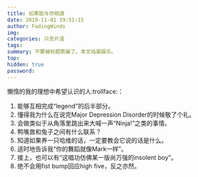 ```yaml
---
title: 如果能与你相遇
date: 2019-11-01 19:51:15
author: FadingWinds
img:
categories: 只言片语
tags:
summary: 不要被标题欺骗了。本文纯属娱乐。
top:
hidden: true
password:
---
```

懒惰的我的理想中希望认识的人:trollface:：

1. 能够互相完成“legend”的后半部分。
2. 懂得我为什么在说完Major Depression Disorder的时候敬了个礼。
3. 会做类似于从角落里跳出来大喊一声“Ninja!”之类的事情。
4. 鸭嘴兽和兔子之间有什么联系？
5. 知道如果养一只哈维的话，一定要教会它说的话是什么。
6. 适时地告诉我“你的舞蹈就像Mark一样”。
7. 接上，也可以有“这唱功仿佛某一版尚万强的insolent boy”。
8. 绝不会用fist bump回应high five，反之亦然。


